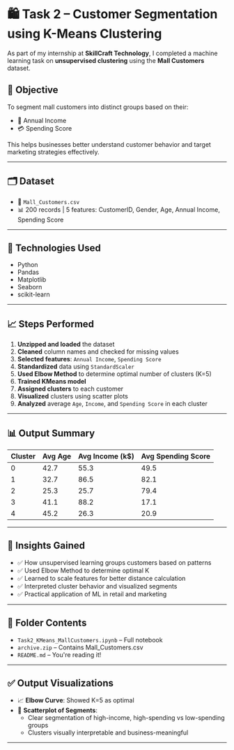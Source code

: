 # 🛍️ Task 2 – Customer Segmentation using K-Means Clustering

As part of my internship at **SkillCraft Technology**, I completed a machine learning task on **unsupervised clustering** using the **Mall Customers** dataset.

## 🎯 Objective
To segment mall customers into distinct groups based on their:
- 🧮 Annual Income
- 💳 Spending Score

This helps businesses better understand customer behavior and target marketing strategies effectively.

---

## 🗂 Dataset
- 📁 `Mall_Customers.csv`
- 📊 200 records | 5 features: CustomerID, Gender, Age, Annual Income, Spending Score

---

## 🔧 Technologies Used
- Python
- Pandas
- Matplotlib
- Seaborn
- scikit-learn

---

## 📈 Steps Performed

1. **Unzipped and loaded** the dataset
2. **Cleaned** column names and checked for missing values
3. **Selected features**: `Annual Income`, `Spending Score`
4. **Standardized** data using `StandardScaler`
5. **Used Elbow Method** to determine optimal number of clusters (K=5)
6. **Trained KMeans model**
7. **Assigned clusters** to each customer
8. **Visualized** clusters using scatter plots
9. **Analyzed** average `Age`, `Income`, and `Spending Score` in each cluster

---

## 📊 Output Summary

| Cluster | Avg Age | Avg Income (k$) | Avg Spending Score |
|---------|---------|-----------------|---------------------|
| 0       | 42.7    | 55.3            | 49.5                |
| 1       | 32.7    | 86.5            | 82.1                |
| 2       | 25.3    | 25.7            | 79.4                |
| 3       | 41.1    | 88.2            | 17.1                |
| 4       | 45.2    | 26.3            | 20.9                |

---

## 🧠 Insights Gained

- ✅ How unsupervised learning groups customers based on patterns
- ✅ Used Elbow Method to determine optimal K
- ✅ Learned to scale features for better distance calculation
- ✅ Interpreted cluster behavior and visualized segments
- ✅ Practical application of ML in retail and marketing

---

## 📎 Folder Contents

- `Task2_KMeans_MallCustomers.ipynb` – Full notebook
- `archive.zip` – Contains Mall_Customers.csv
- `README.md` – You're reading it!

---

## ✅ Output Visualizations

- 📈 **Elbow Curve**: Showed K=5 as optimal
- 🎯 **Scatterplot of Segments**:
  - Clear segmentation of high-income, high-spending vs low-spending groups
  - Clusters visually interpretable and business-meaningful

---



